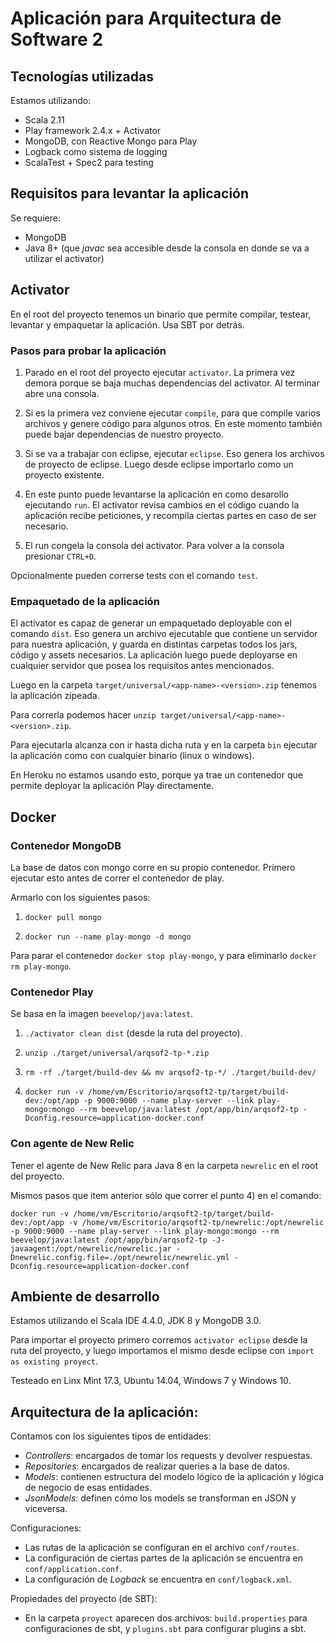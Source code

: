 # Aplicación para Arquitectura de Software 2

## Tecnologías utilizadas

Estamos utilizando:
- Scala 2.11
- Play framework 2.4.x + Activator
- MongoDB, con Reactive Mongo para Play
- Logback como sistema de logging
- ScalaTest + Spec2 para testing

## Requisitos para levantar la aplicación

Se requiere:
- MongoDB
- Java 8+ (que *javac* sea accesible desde la consola en donde se va a utilizar el activator)

## Activator

En el root del proyecto tenemos un binario que permite compilar, testear, levantar y empaquetar la aplicación. Usa SBT por detrás.

### Pasos para probar la aplicación

1) Parado en el root del proyecto ejecutar `activator`. La primera vez demora porque se baja muchas dependencias del activator. Al terminar abre una consola.

2) Si es la primera vez conviene ejecutar `compile`, para que compile varios archivos y genere código para algunos otros. En este momento también puede bajar dependencias de nuestro proyecto.

3) Si se va a trabajar con eclipse, ejecutar `eclipse`. Eso genera los archivos de proyecto de eclipse. Luego desde eclipse importarlo como un proyecto existente.

4) En este punto puede levantarse la aplicación en como desarollo ejecutando `run`. El activator revisa cambios en el código cuando la aplicación recibe peticiones, y recompila ciertas partes en caso de ser necesario.

5) El run congela la consola del activator. Para volver a la consola presionar `CTRL+D`.

Opcionalmente pueden correrse tests con el comando `test`.

### Empaquetado de la aplicación

El activator es capaz de generar un empaquetado deployable con el comando `dist`. Eso genera un archivo ejecutable que contiene un servidor para nuestra aplicación, y guarda en distintas carpetas todos los jars, código y assets necesarios. La aplicación luego puede deployarse en cualquier servidor que posea los requisitos antes mencionados.

Luego en la carpeta `target/universal/<app-name>-<version>.zip` tenemos la aplicación zipeada.

Para correrla podemos hacer `unzip target/universal/<app-name>-<version>.zip`.

Para ejecutarla alcanza con ir hasta dicha ruta y en la carpeta `bin` ejecutar la aplicación como con cualquier binario (linux o windows).

En Heroku no estamos usando esto, porque ya trae un contenedor que permite deployar la aplicación Play directamente.

## Docker

### Contenedor MongoDB

La base de datos con mongo corre en su propio contenedor. Primero ejecutar esto antes de correr el contenedor de play.

Armarlo con los siguientes pasos:

1) `docker pull mongo`

2) `docker run --name play-mongo -d mongo`

Para parar el contenedor `docker stop play-mongo`, y para eliminarlo `docker rm play-mongo`.

### Contenedor Play

Se basa en la imagen `beevelop/java:latest`.

1) `./activator clean dist` (desde la ruta del proyecto).

2) `unzip ./target/universal/arqsof2-tp-*.zip`

3) `rm -rf ./target/build-dev && mv arqsof2-tp-*/ ./target/build-dev/`

4) `docker run -v /home/vm/Escritorio/arqsoft2-tp/target/build-dev:/opt/app -p 9000:9000 --name play-server --link play-mongo:mongo --rm beevelop/java:latest /opt/app/bin/arqsof2-tp -Dconfig.resource=application-docker.conf`

### Con agente de New Relic

Tener el agente de New Relic para Java 8 en la carpeta `newrelic` en el root del proyecto.

Mismos pasos que item anterior sólo que correr el punto 4) en el comando:

`docker run -v /home/vm/Escritorio/arqsoft2-tp/target/build-dev:/opt/app -v /home/vm/Escritorio/arqsoft2-tp/newrelic:/opt/newrelic -p 9000:9000 --name play-server --link play-mongo:mongo --rm beevelop/java:latest /opt/app/bin/arqsof2-tp -J-javaagent:/opt/newrelic/newrelic.jar -Dnewrelic.config.file=./opt/newrelic/newrelic.yml -Dconfig.resource=application-docker.conf`

## Ambiente de desarrollo

Estamos utilizando el Scala IDE 4.4.0, JDK 8 y MongoDB 3.0.

Para importar el proyecto primero corremos `activator eclipse` desde la ruta del proyecto, y luego importamos el mismo desde eclipse con `import as existing proyect`.

Testeado en Linx Mint 17.3, Ubuntu 14.04, Windows 7 y Windows 10.

## Arquitectura de la aplicación:

Contamos con los siguientes tipos de entidades:
- *Controllers*: encargados de tomar los requests y devolver respuestas.
- *Repositories*: encargados de realizar queries a la base de datos.
- *Models*: contienen estructura del modelo lógico de la aplicación y lógica de negocio de esas entidades.
- *JsonModels*: definen cómo los models se transforman en JSON y viceversa.

Configuraciones:
- Las rutas de la aplicación se configuran en el archivo `conf/routes`.
- La configuración de ciertas partes de la aplicación se encuentra en `conf/application.conf`.
- La configuración de *Logback* se encuentra en `conf/logback.xml`.

Propiedades del proyecto (de SBT):
- En la carpeta `proyect` aparecen dos archivos: `build.properties` para configuraciones de sbt, y `plugins.sbt` para configurar plugins a sbt.
